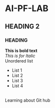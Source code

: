 # AI-PF-LAB
## HEADING 2
### HEADING #
**This is bold text**
<br/>
_This is for Italic_
<br/>
Unordered list
- List 1
- List 2 
- List 3
- List 4
<br/>
Learning about Git hub
